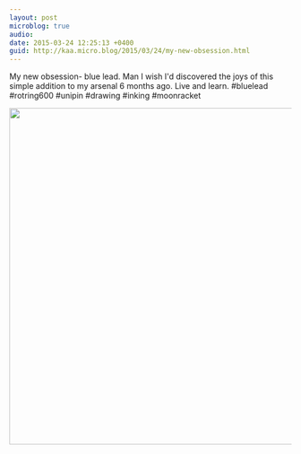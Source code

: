 ```yaml
---
layout: post
microblog: true
audio: 
date: 2015-03-24 12:25:13 +0400
guid: http://kaa.micro.blog/2015/03/24/my-new-obsession.html
---
```

My new obsession- blue lead. Man I wish I'd discovered the joys of this simple addition to my arsenal 6 months ago. Live and learn. #bluelead #rotring600 #unipin #drawing #inking #moonracket

<img src="http://www.kaa.bz/uploads/2018/4dd972394e.jpg" width="600" height="600" />
